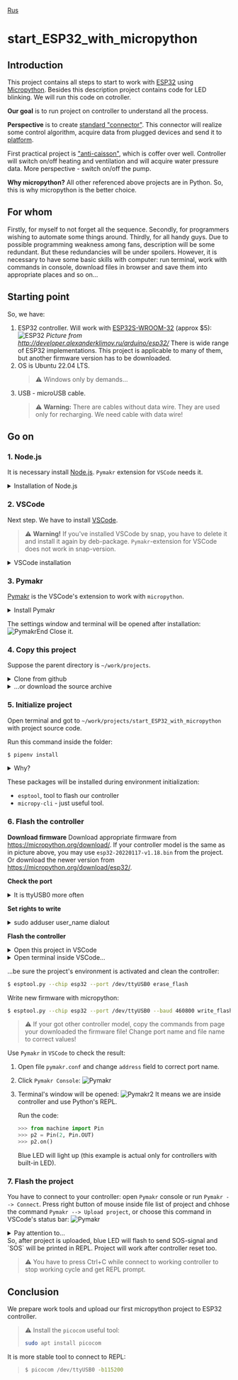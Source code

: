 [Rus](README.ru.md)
# start_ESP32_with_micropython

## Introduction
This project contains all steps to start to work with [ESP32](https://www.espressif.com/en/products/socs/esp32)
using [Micropython](https://micropython.org/).
Besides this description project contains code for LED blinking. We will run this code on cotroller.

**Our goal** is to run project on controller to understand all the process.

**Perspective** is to create [standard "connector"](https://github.com/Vovaman/connectorESP). This connector will realize some
control algorithm, acquire data from plugged devices and send it to [platform](https://github.com/Vovaman/peresvet).

First practical project is ["anti-caisson"](https://github.com/Vovaman/wellCabin), which is coffer over well.
Controller will switch on/off heating and ventilation and will acquire water pressure data. More perspective - switch on/off the pump.

**Why micropython?** All other referenced above projects are in Python. So, this is why micropython is the better choice.

## For whom
Firstly, for myself to not forget all the sequence.
Secondly, for programmers wishing to automate some things around.
Thirdly, for all handy guys.
Due to possible programming weakness among fans, description will be some redundant. But these redundancies will be under spoilers.
However, it is necessary to have some basic skills with computer: run terminal, work with commands in console, download files in browser and save them into appropriate places and so on...

## Starting point
So, we have:

1. ESP32 controller.
   Will work with [ESP32S-WROOM-32](https://aliexpress.ru/item/1005002611857804.html?item_id=1005002611857804&sku_id=12000021386518349&spm=a2g2w.productlist.0.0.28c767f2tgjXEB) (approx $5):
   ![ESP32](/img/ESP.png)
   *Picture from http://developer.alexanderklimov.ru/arduino/esp32/*
   There is wide range of ESP32 implementations. This project is applicable to many of them, but another firmware version has to be downloaded.
2. OS is Ubuntu 22.04 LTS.
   > :warning: Windows only by demands...
3. USB - microUSB cable.
   > :warning: **Warning:** There are cables without data wire. They are used only for recharging. We need cable with data wire!

## Go on

### 1. Node.js
It is necessary install [Node.js](https://nodejs.org/ru/). `Pymakr` extension for `VSCode` needs it.
<details>
   <summary>Installation of Node.js</summary>

   Open terminal and run:
   ```bash
   $ sudo snap install --classic node
   ```
   Check the result:
   ```bash
   $ node --version
   ```
   This command will return the current version of `Node.js`.

</details>

### 2. VSCode
Next step. We have to install [VSCode](https://code.visualstudio.com/).
> :warning: **Warning!** If you've installed VSCode by snap, you have to delete it and install it again by deb-package.
> `Pymakr`-extension for VSCode does not work in snap-version.

<details>
   <summary>VSCode installation</summary>

   1. Open https://code.visualstudio.com/ in your browser and press `deb`-button:
      ![VSpage](/img/vs0.png)
   2. Run terminal, go to directory with package you just downloaded (`code_1.63.2-1639562499_amd64.deb` at the moment). Run the command:
      ```bash
      sudo dpkg -i code_163.2-1639562499_amd64.deb
      ```

</details>

### 3. Pymakr
[Pymakr](https://pycom.io/products/supported-networks/pymakr/) is the VSCode's extension to work with `micropython`.

<details>
   <summary>Install Pymakr</summary>

   Run VSCode and press `Extensions`:
   ![Extensions](/img/vs1.png)
   Insert `Pymakr` in search field, choose `Pymakr` and press `install` button:
   ![Pymakr](/img/vs2.png)

</details>

The settings window and terminal will be opened after installation:
![PymakrEnd](/img/vs3.png)
Close it.

### 4. Copy this project
Suppose the parent directory is `~/work/projects`.

<details>
   <summary>Clone from github</summary>

   It is the better choice to get your own [github](https://github.com) account and clone this project.
   In such case you have to install `git` - repository management tool:
   ```bash
   $ sudo apt install git
   ```

   So, just clone this project after git installation:
   ```bash
   $ cd ~/work/projects
   $ git clone git@github.com:Vovaman/start_ESP32_with_micropython.git
   ```

</details>

<details>
   <summary>...or download the source archive</summary>

   Another way is to download the archive with source codes from
   `https://github.com/Vovaman/start_ESP32_with_micropython/archive/refs/heads/master.zip`.
   Download this archive and save it in `~/work/projects`.
   Extract files from archive to `start_ESP32_with_micropython` folder.

</details>

### 5. Initialize project
Open terminal and got to `~/work/projects/start_ESP32_with_micropython` with project source code.

Run this command inside the folder:
```bash
$ pipenv install
```
<details>
   <summary>Why?</summary>

   `Pipenv` is the tool to create python environment for projects. Each project may have its own environment with specific Python version and
   packages installed. Thus projects do not intersect each other and operational Python environment.

</details>

These packages will be installed during environment initialization:
- `esptool`, tool to flash our controller
- `micropy-cli` - just useful tool.

### 6. Flash the controller

**Download firmware**
Download appropriate firmware from https://micropython.org/download/.
If your controller model is the same as in picture above, you may use `esp32-20220117-v1.18.bin` from the project.
Or download the newer version from https://micropython.org/download/esp32/.

**Check the port**
<details>
   <summary>It is ttyUSB0 more often</summary>

   So, let's define the created port name when you connect controller to computer.
   Go to `/dev` folder and list all devices:
   ```bash
   $ cd /dev
   $ ls
   ```
   Then connect controller to computer and list devices again:
   ```bash
   $ ls
   ```
   Find new string in the list. This string is the port name we need.
   Suppose it is `ttyUSB0`.

</details>

**Set rights to write**
<details>
   <summary>sudo adduser user_name dialout</summary>

   Our working account needs rights for write to upgrade the controller.
   We have to run two commands in terminal to do so:
   ```bash
   # add yourself to appropriate group
   $ sudo adduser $USER dialout
   # activate chages
   $ su - $USER
   ```

</details>

**Flash the controller**
<details>
   <summary>Open this project in VSCode</summary>

   Run VSCode. Choose command `File --> Open folder...` and open `~/work/projects/start_ESP32_with_micropython`.
</details>

<details>
   <summary>Open terminal inside VSCode...</summary>

   Run VSCode and choose `Terminal --> New terminal`.
   New termianl windows will be opened at the bottom of the main VSCode's window.
   Project's environment would be initialized automatically.
   You will see the `(start_ESP32_with_micropython)` before prompt in terminal:
   ![Env](/img/term01.png)
   ...or run
   ```bash
   $ pipenv shell
   ```
   otherwise.

</details>

...be sure the project's environment is activated and clean the controller:
```bash
$ esptool.py --chip esp32 --port /dev/ttyUSB0 erase_flash
```
Write new firmware with micropython:
```bash
$ esptool.py --chip esp32 --port /dev/ttyUSB0 --baud 460800 write_flash -z 0x1000 esp32-20220117-v1.18.bin
```
> :warning: If your got other controller model, copy the commands from page your downloaded the firmware file!
> Change port name and file name to correct values!

Use `Pymakr` in `VSCode` to check the result:
1. Open file `pymakr.conf` and change `address` field to correct port name.
2. Click `Pymakr Console`:
   ![Pymakr](/img/pymakr.png)
3. Terminal's window will be opened:
   ![Pymakr2](/img/pymakr02.png)
   It means we are inside controller and use Python's REPL.

   Run the code:
   ```python
   >>> from machine import Pin
   >>> p2 = Pin(2, Pin.OUT)
   >>> p2.on()
   ```
   Blue LED will light up (this example is actual only for controllers with built-in LED).

### 7. Flash the project
You have to connect to your controller: open `Pymakr` console or run `Pymakr --> Connect`.
Press right button of mouse inside file list of project and chhose the command `Pymakr --> Upload project`,
or choose this command in VSCode's status bar:
![Pymakr](/img/pymakr.png)
<details>
   <summary>Pay attention to...</summary>

   Key `sync_folder` in `pymakr.conf` set to `src`.
   It means all the uploaded files are in `src` folder.
   Each project in micropython has two main files:
   1. `boot.py`. It runs when controller resets.
   2. `main.py`. Main file with code.
   `boot.py` may be absent.

</details>
So, after project is uploaded, blue LED will flash to send SOS-signal and `SOS` will be printed in REPL.
Project will work after controller reset too.

> :warning: You have to press Ctrl+C while connect to working controller to stop working cycle and get REPL prompt.

## Conclusion
We prepare work tools and upload our first micropython project to ESP32 controller.

> :warning: Install the `picocom` useful tool:
>  ```bash
>  sudo apt install picocom
>  ```
It is more stable tool to connect to REPL:
>  ```bash
>  $ picocom /dev/ttyUSB0 -b115200
>  ```
